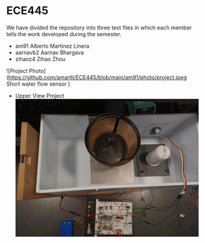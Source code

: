 # ECE445

We have divided the repository into three text files in which each member tells the work developed during the semester. 
- am91 Alberto Martinez Linera
- aarnavb2 Aarnav Bhargava
- zihaoz4 Zihao Zhou

![Project Photo](https://github.com/amartli/ECE445/blob/main/am91/photo/project.jpeg
Short water flow sensor
)

- Upper View Project
![Upper View Project](https://github.com/amartli/ECE445/blob/main/am91/photo/upper%20view.jpeg)



